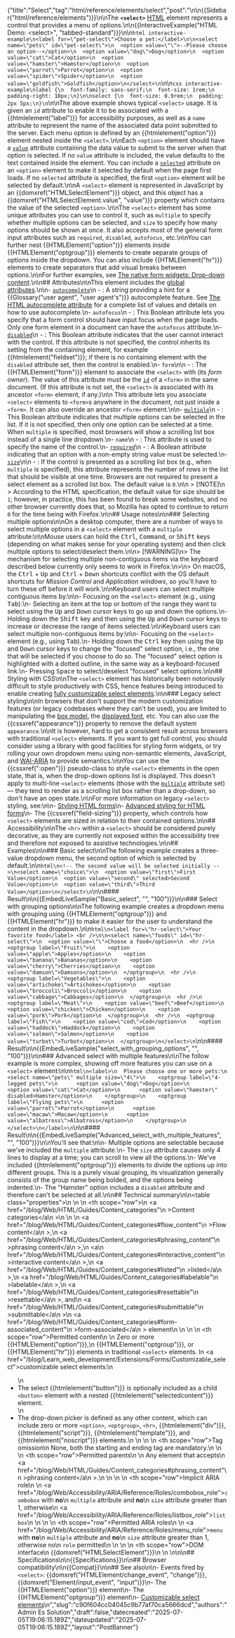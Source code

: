 {"title":"Select","tag":"html/reference/elements/select","post":"\n\n{{Sidebar(\"html/reference/elements\")}}\n\nThe **`<select>`** [HTML](/blog/Web/HTML) element represents a control that provides a menu of options.\n\n{{InteractiveExample(\"HTML Demo: &lt;select&gt;\", \"tabbed-standard\")}}\n\n```html interactive-example\n<label for=\"pet-select\">Choose a pet:</label>\n\n<select name=\"pets\" id=\"pet-select\">\n  <option value=\"\">--Please choose an option--</option>\n  <option value=\"dog\">Dog</option>\n  <option value=\"cat\">Cat</option>\n  <option value=\"hamster\">Hamster</option>\n  <option value=\"parrot\">Parrot</option>\n  <option value=\"spider\">Spider</option>\n  <option value=\"goldfish\">Goldfish</option>\n</select>\n```\n\n```css interactive-example\nlabel {\n  font-family: sans-serif;\n  font-size: 1rem;\n  padding-right: 10px;\n}\n\nselect {\n  font-size: 0.9rem;\n  padding: 2px 5px;\n}\n```\n\nThe above example shows typical `<select>` usage. It is given an `id` attribute to enable it to be associated with a {{htmlelement(\"label\")}} for accessibility purposes, as well as a `name` attribute to represent the name of the associated data point submitted to the server. Each menu option is defined by an {{htmlelement(\"option\")}} element nested inside the `<select>`.\n\nEach `<option>` element should have a [`value`](/blog/Web/HTML/Reference/Elements/option#value) attribute containing the data value to submit to the server when that option is selected. If no `value` attribute is included, the value defaults to the text contained inside the element. You can include a [`selected`](/blog/Web/HTML/Reference/Elements/option#selected) attribute on an `<option>` element to make it selected by default when the page first loads. If no `selected` attribute is specified, the first `<option>` element will be selected by default.\n\nA `<select>` element is represented in JavaScript by an {{domxref(\"HTMLSelectElement\")}} object, and this object has a {{domxref(\"HTMLSelectElement.value\", \"value\")}} property which contains the value of the selected `<option>`.\n\nThe `<select>` element has some unique attributes you can use to control it, such as `multiple` to specify whether multiple options can be selected, and `size` to specify how many options should be shown at once. It also accepts most of the general form input attributes such as `required`, `disabled`, `autofocus`, etc.\n\nYou can further nest {{HTMLElement(\"option\")}} elements inside {{HTMLElement(\"optgroup\")}} elements to create separate groups of options inside the dropdown. You can also include {{HTMLElement(\"hr\")}} elements to create separators that add visual breaks between options.\n\nFor further examples, see [The native form widgets: Drop-down content](/blog/Learn_web_development/Extensions/Forms/Other_form_controls#drop-down_controls).\n\n## Attributes\n\nThis element includes the [global attributes](/blog/Web/HTML/Reference/Global_attributes).\n\n- [`autocomplete`](/blog/Web/HTML/Reference/Attributes/autocomplete)\n  - : A string providing a hint for a {{Glossary(\"user agent\", \"user agent's\")}} autocomplete feature. See [The HTML autocomplete attribute](/blog/Web/HTML/Reference/Attributes/autocomplete) for a complete list of values and details on how to use autocomplete.\n- `autofocus`\n  - : This Boolean attribute lets you specify that a form control should have input focus when the page loads. Only one form element in a document can have the `autofocus` attribute.\n- [`disabled`](/blog/Web/HTML/Reference/Attributes/disabled)\n  - : This Boolean attribute indicates that the user cannot interact with the control. If this attribute is not specified, the control inherits its setting from the containing element, for example {{htmlelement(\"fieldset\")}}; if there is no containing element with the `disabled` attribute set, then the control is enabled.\n- `form`\n\n  - : The {{HTMLElement(\"form\")}} element to associate the `<select>` with (its _form owner_). The value of this attribute must be the [`id`](/blog/Web/HTML/Reference/Global_attributes/id) of a `<form>` in the same document. (If this attribute is not set, the `<select>` is associated with its ancestor `<form>` element, if any.)\n\n    This attribute lets you associate `<select>` elements to `<form>`s anywhere in the document, not just inside a `<form>`. It can also override an ancestor `<form>` element.\n\n- [`multiple`](/blog/Web/HTML/Reference/Attributes/multiple)\n  - : This Boolean attribute indicates that multiple options can be selected in the list. If it is not specified, then only one option can be selected at a time. When `multiple` is specified, most browsers will show a scrolling list box instead of a single line dropdown.\n- `name`\n  - : This attribute is used to specify the name of the control.\n- [`required`](/blog/Web/HTML/Reference/Attributes/required)\n  - : A Boolean attribute indicating that an option with a non-empty string value must be selected.\n- [`size`](/blog/Web/HTML/Reference/Attributes/size)\n\n  - : If the control is presented as a scrolling list box (e.g., when `multiple` is specified), this attribute represents the number of rows in the list that should be visible at one time. Browsers are not required to present a select element as a scrolled list box. The default value is `0`.\n\n    > [!NOTE]\n    > According to the HTML specification, the default value for size should be `1`; however, in practice, this has been found to break some websites, and no other browser currently does that, so Mozilla has opted to continue to return `0` for the time being with Firefox.\n\n## Usage notes\n\n### Selecting multiple options\n\nOn a desktop computer, there are a number of ways to select multiple options in a `<select>` element with a `multiple` attribute:\n\nMouse users can hold the <kbd>Ctrl</kbd>, <kbd>Command</kbd>, or <kbd>Shift</kbd> keys (depending on what makes sense for your operating system) and then click multiple options to select/deselect them.\n\n> [!WARNING]\n> The mechanism for selecting multiple non-contiguous items via the keyboard described below currently only seems to work in Firefox.\n>\n> On macOS, the <kbd>Ctrl</kbd> + <kbd>Up</kbd> and <kbd>Ctrl</kbd> + <kbd>Down</kbd> shortcuts conflict with the OS default shortcuts for _Mission Control_ and _Application windows_, so you'll have to turn these off before it will work.\n\nKeyboard users can select multiple contiguous items by:\n\n- Focusing on the `<select>` element (e.g., using <kbd>Tab</kbd>).\n- Selecting an item at the top or bottom of the range they want to select using the <kbd>Up</kbd> and <kbd>Down</kbd> cursor keys to go up and down the options.\n- Holding down the <kbd>Shift</kbd> key and then using the <kbd>Up</kbd> and <kbd>Down</kbd> cursor keys to increase or decrease the range of items selected.\n\nKeyboard users can select multiple non-contiguous items by:\n\n- Focusing on the `<select>` element (e.g., using <kbd>Tab</kbd>).\n- Holding down the <kbd>Ctrl</kbd> key then using the <kbd>Up</kbd> and <kbd>Down</kbd> cursor keys to change the \"focused\" select option, i.e., the one that will be selected if you choose to do so. The \"focused\" select option is highlighted with a dotted outline, in the same way as a keyboard-focused link.\n- Pressing <kbd>Space</kbd> to select/deselect \"focused\" select options.\n\n## Styling with CSS\n\nThe `<select>` element has historically been notoriously difficult to style productively with CSS, hence features being introduced to enable creating [fully customizable select elements](/blog/Learn_web_development/Extensions/Forms/Customizable_select).\n\n### Legacy select styling\n\nIn browsers that don't support the modern customization features (or legacy codebases where they can't be used), you are limited to manipulating the [box model](/blog/Learn_web_development/Core/Styling_basics/Box_model), the [displayed font](/blog/Web/CSS/CSS_fonts), etc. You can also use the {{cssxref(\"appearance\")}} property to remove the default system `appearance`.\n\nIt is however, hard to get a consistent result across browsers with traditional `<select>` elements. If you want to get full control, you should consider using a library with good facilities for styling form widgets, or try rolling your own dropdown menu using non-semantic elements, JavaScript, and [WAI-ARIA](/blog/Learn_web_development/Core/Accessibility/WAI-ARIA_basics) to provide semantics.\n\nYou can use the {{cssxref(\":open\")}} pseudo-class to style `<select>` elements in the open state, that is, when the drop-down options list is displayed. This doesn't apply to multi-line `<select>` elements (those with the [`multiple`](/blog/Web/HTML/Reference/Attributes/multiple) attribute set) — they tend to render as a scrolling list box rather than a drop-down, so don't have an open state.\n\nFor more information on legacy `<select>` styling, see:\n\n- [Styling HTML forms](/blog/Learn_web_development/Extensions/Forms/Styling_web_forms)\n- [Advanced styling for HTML forms](/blog/Learn_web_development/Extensions/Forms/Advanced_form_styling)\n- The {{cssxref(\"field-sizing\")}} property, which controls how `<select>` elements are sized in relation to their contained options.\n\n## Accessibility\n\nThe `<hr>` within a `<select>` should be considered purely decorative, as they are currently not exposed within the accessibility tree and therefore not exposed to assistive technologies.\n\n## Examples\n\n### Basic select\n\nThe following example creates a three-value dropdown menu, the second option of which is selected by default.\n\n```html\n<!-- The second value will be selected initially -->\n<select name=\"choice\">\n  <option value=\"first\">First Value</option>\n  <option value=\"second\" selected>Second Value</option>\n  <option value=\"third\">Third Value</option>\n</select>\n```\n\n#### Result\n\n{{EmbedLiveSample(\"Basic_select\", \"\", \"100\")}}\n\n### Select with grouping options\n\nThe following example creates a dropdown menu with grouping using {{HTMLElement(\"optgroup\")}} and {{HTMLElement(\"hr\")}} to make it easier for the user to understand the content in the dropdown.\n\n```html\n<label for=\"hr-select\">Your favorite food</label> <br />\n\n<select name=\"foods\" id=\"hr-select\">\n  <option value=\"\">Choose a food</option>\n  <hr />\n  <optgroup label=\"Fruit\">\n    <option value=\"apple\">Apples</option>\n    <option value=\"banana\">Bananas</option>\n    <option value=\"cherry\">Cherries</option>\n    <option value=\"damson\">Damsons</option>\n  </optgroup>\n  <hr />\n  <optgroup label=\"Vegetables\">\n    <option value=\"artichoke\">Artichokes</option>\n    <option value=\"broccoli\">Broccoli</option>\n    <option value=\"cabbage\">Cabbages</option>\n  </optgroup>\n  <hr />\n  <optgroup label=\"Meat\">\n    <option value=\"beef\">Beef</option>\n    <option value=\"chicken\">Chicken</option>\n    <option value=\"pork\">Pork</option>\n  </optgroup>\n  <hr />\n  <optgroup label=\"Fish\">\n    <option value=\"cod\">Cod</option>\n    <option value=\"haddock\">Haddock</option>\n    <option value=\"salmon\">Salmon</option>\n    <option value=\"turbot\">Turbot</option>\n  </optgroup>\n</select>\n```\n\n#### Result\n\n{{EmbedLiveSample(\"select_with_grouping_options\", \"\", \"100\")}}\n\n### Advanced select with multiple features\n\nThe follow example is more complex, showing off more features you can use on a `<select>` element:\n\n```html\n<label>\n  Please choose one or more pets:\n  <select name=\"pets\" multiple size=\"4\">\n    <optgroup label=\"4-legged pets\">\n      <option value=\"dog\">Dog</option>\n      <option value=\"cat\">Cat</option>\n      <option value=\"hamster\" disabled>Hamster</option>\n    </optgroup>\n    <optgroup label=\"Flying pets\">\n      <option value=\"parrot\">Parrot</option>\n      <option value=\"macaw\">Macaw</option>\n      <option value=\"albatross\">Albatross</option>\n    </optgroup>\n  </select>\n</label>\n```\n\n#### Result\n\n{{EmbedLiveSample(\"Advanced_select_with_multiple_features\", \"\", \"100\")}}\n\nYou'll see that:\n\n- Multiple options are selectable because we've included the `multiple` attribute.\n- The `size` attribute causes only 4 lines to display at a time; you can scroll to view all the options.\n- We've included {{htmlelement(\"optgroup\")}} elements to divide the options up into different groups. This is a purely visual grouping, its visualization generally consists of the group name being bolded, and the options being indented.\n- The \"Hamster\" option includes a `disabled` attribute and therefore can't be selected at all.\n\n## Technical summary\n\n<table class=\"properties\">\n  <tbody>\n    <tr>\n      <th scope=\"row\">\n        <a href=\"/blog/Web/HTML/Guides/Content_categories\"\n          >Content categories</a\n        >\n      </th>\n      <td>\n        <a href=\"/blog/Web/HTML/Guides/Content_categories#flow_content\"\n          >Flow content</a\n        >,\n        <a href=\"/blog/Web/HTML/Guides/Content_categories#phrasing_content\"\n          >phrasing content</a\n        >,\n        <a\n          href=\"/blog/Web/HTML/Guides/Content_categories#interactive_content\"\n          >interactive content</a\n        >,\n        <a href=\"/blog/Web/HTML/Guides/Content_categories#listed\"\n          >listed</a\n        >,\n        <a href=\"/blog/Web/HTML/Guides/Content_categories#labelable\"\n          >labelable</a\n        >,\n        <a href=\"/blog/Web/HTML/Guides/Content_categories#resettable\"\n          >resettable</a\n        >, and\n        <a href=\"/blog/Web/HTML/Guides/Content_categories#submittable\"\n          >submittable</a\n        >\n        <a href=\"/blog/Web/HTML/Guides/Content_categories#form-associated_content\"\n          >form-associated</a\n        > element\n      </td>\n    </tr>\n    <tr>\n      <th scope=\"row\">Permitted content</th>\n      <td>\n        Zero or more {{HTMLElement(\"option\")}},\n        {{HTMLElement(\"optgroup\")}}, or {{HTMLElement(\"hr\")}} elements in traditional <code>&lt;select&gt;</code> elements. In <a href=\"/blog/Learn_web_development/Extensions/Forms/Customizable_select\">customizable select elements</a>:\n        <ul>\n        <li>The select {{htmlelement(\"button\")}} is optionally included as a child <code>&lt;button&gt;</code> element with a nested {{htmlelement(\"selectedcontent\")}} element.</li>\n        <li>The drop-down picker is defined as any other content, which can include zero or more <code>&lt;option&gt;</code>, <code>&lt;optgroup&gt;</code>, <code>&lt;hr&gt;</code>, {{htmlelement(\"div\")}}, {{htmlelement(\"script\")}}, {{htmlelement(\"template\")}}, and {{htmlelement(\"noscript\")}} elements.\n      </td>\n    </tr>\n    <tr>\n      <th scope=\"row\">Tag omission</th>\n      <td>None, both the starting and ending tag are mandatory.</td>\n    </tr>\n    <tr>\n      <th scope=\"row\">Permitted parents</th>\n      <td>\n        Any element that accepts\n        <a href=\"/blog/Web/HTML/Guides/Content_categories#phrasing_content\"\n          >phrasing content</a\n        >.\n      </td>\n    </tr>\n    <tr>\n      <th scope=\"row\">Implicit ARIA role</th>\n      <td>\n        <a href=\"/blog/Web/Accessibility/ARIA/Reference/Roles/combobox_role\"><code>combobox</code></a> with <strong>no</strong>\n        <code>multiple</code> attribute and <strong>no</strong>\n        <code>size</code> attribute greater than 1, otherwise\n        <a href=\"/blog/Web/Accessibility/ARIA/Reference/Roles/listbox_role\"><code>listbox</code></a>\n      </td>\n    </tr>\n    <tr>\n      <th scope=\"row\">Permitted ARIA roles</th>\n      <td>\n        <a href=\"/blog/Web/Accessibility/ARIA/Reference/Roles/menu_role\"><code>menu</code></a> with <strong>no</strong>\n        <code>multiple</code> attribute and <strong>no</strong>\n        <code>size</code> attribute greater than 1, otherwise no\n        <code>role</code> permitted\n      </td>\n    </tr>\n    <tr>\n      <th scope=\"row\">DOM interface</th>\n      <td>{{domxref(\"HTMLSelectElement\")}}</td>\n    </tr>\n  </tbody>\n</table>\n\n## Specifications\n\n{{Specifications}}\n\n## Browser compatibility\n\n{{Compat}}\n\n## See also\n\n- Events fired by `<select>`: {{domxref(\"HTMLElement/change_event\", \"change\")}}, {{domxref(\"Element/input_event\", \"input\")}}\n- The {{HTMLElement(\"option\")}} element\n- The {{HTMLElement(\"optgroup\")}} element\n- [Customizable select elements](/blog/Learn_web_development/Extensions/Forms/Customizable_select)\n","slug":"c90f604cc04045c9b77af70ca5666dcd","authors":"Admin Es Solution","draft":false,"datecreated":"2025-07-05T19:06:15.189Z","dateupdated":"2025-07-05T19:06:15.189Z","layout":"PostBanner"}